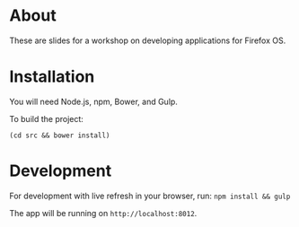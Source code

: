 # About

These are slides for a workshop on developing applications for Firefox OS.

# Installation

You will need Node.js, npm, Bower, and Gulp.

To build the project:

`(cd src && bower install)`

# Development

For development with live refresh in your browser, run:
`npm install && gulp`

The app will be running on `http://localhost:8012`.
